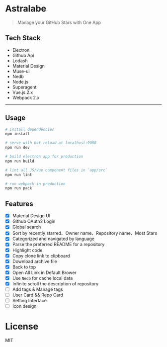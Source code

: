 # Astralabe

> Manage your GitHub Stars with One App

## Tech Stack

* Electron
* Github Api
* Lodash
* Material Design
* Muse-ui
* Nedb
* Node.js
* Superagent
* Vue.js 2.x
* Webpack 2.x

---

## Usage

``` bash
# install dependencies
npm install

# serve with hot reload at localhost:9080
npm run dev

# build electron app for production
npm run build

# lint all JS/Vue component files in `app/src`
npm run lint

# run webpack in production
npm run pack
```

## Features

- [x] Material Design UI
- [x] Github OAuth2 Login
- [x] Global search
- [x] Sort by recently starred、Owner name、Repository name、Most Stars
- [x] Categorized and navigated by language
- [x] Parse the preferred README for a repository
- [x] Highlight code
- [x] Copy clone link to clipboard
- [x] Download archive file
- [x] Back to top
- [x] Open All Link in Default Brower
- [x] Use `Nedb` for cache local data
- [x] Infinite scroll the description of repository
- [ ] Add tags & Manage tags
- [ ] User Card && Repo Card
- [ ] Setting Interface
- [ ] Icon design

# License

MIT
